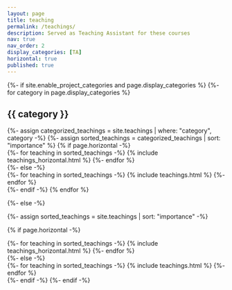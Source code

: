```yaml
---
layout: page
title: teaching
permalink: /teachings/
description: Served as Teaching Assistant for these courses
nav: true
nav_order: 2
display_categories: [TA]
horizontal: true
published: true
---
```




<!-- pages/teachings.md -->
<div class="projects">
{%- if site.enable_project_categories and page.display_categories %}
  <!-- Display categorized teachings -->
  {%- for category in page.display_categories %}
  <h2 class="category">{{ category }}</h2>
  {%- assign categorized_teachings = site.teachings | where: "category", category -%}
  {%- assign sorted_teachings = categorized_teachings | sort: "importance" %}
  <!-- Generate cards for each teaching -->
  {% if page.horizontal -%}
  <div class="container">
    <div class="row row-cols-lg-3">
    {%- for teaching in sorted_teachings -%}
      {% include teachings_horizontal.html %}
    {%- endfor %}
    </div>
  </div>
  {%- else -%}
  <div class="grid">
    {%- for teaching in sorted_teachings -%}
      {% include teachings.html %}
    {%- endfor %}
  </div>
  {%- endif -%}
  {% endfor %}

{%- else -%}
<!-- Display teachings without categories -->
  {%- assign sorted_teachings = site.teachings | sort: "importance" -%}
  <!-- Generate cards for each teaching -->
  {% if page.horizontal -%}
  <div class="container">
    <div class="row row-cols-2">
    {%- for teaching in sorted_teachings -%}
      {% include teachings_horizontal.html %}
    {%- endfor %}
    </div>
  </div>
  {%- else -%}
  <div class="grid">
    {%- for teaching in sorted_teachings -%}
      {% include teachings.html %}
    {%- endfor %}
  </div>
  {%- endif -%}
{%- endif -%}
</div>
